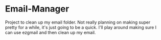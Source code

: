 # Email-Manager
Project to clean up my email folder.
Not really planning on making super pretty for a while, it's just going to be a quick. I'll play around making sure I can use ezgmail and then clean up my email.
